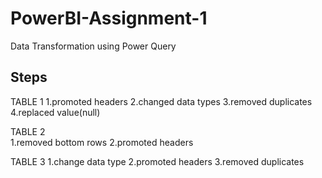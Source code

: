 # PowerBI-Assignment-1
Data Transformation using Power Query

## Steps
TABLE 1
1.promoted headers
2.changed data types
3.removed duplicates
4.replaced value(null)
    
TABLE 2    
1.removed bottom rows
2.promoted headers
    
TABLE 3
1.change data type
2.promoted headers
3.removed duplicates

